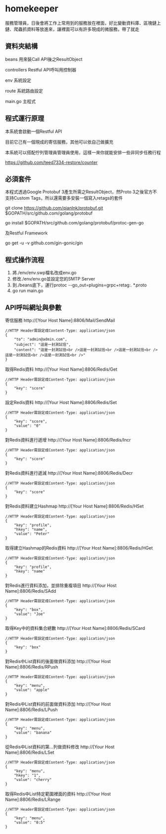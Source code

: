 # homekeeper
服務管理員，日後會將工作上常用到的服務放在裡面，好比變動資料庫、區塊鏈上鏈、爬蟲抓資料等放進來，讓裡面可以有許多現成的微服務，帶了就走

## 資料夾結構
beans 用來裝Call API後之ResultObject

controllers Restful API呼叫用控制器

env 系統設定

route 系統路由設定

main.go 主程式

## 程式運行原理
本系統會啟動一個Restful API

目前它己有一個現成的寄信服務，其他可以依自己做擴充

本系統可以搭配佇列管理員管理員使用，這樣一來你就能安排一些非同步任務行程

https://github.com/teed7334-restore/counter

## 必須套件
本程式透過Google Protobuf 3產生所需之ResultObject，然Proto 3之後官方不支持Custom Tags，所以還需要多安裝一個寫入retags的套件

git clone https://github.com/qianlnk/protobuf.git $GOPATH/src/github.com/golang/protobuf

go install $GOPATH/src/github.com/golang/protobuf/protoc-gen-go

及Restful Framework

go get -u -v github.com/gin-gonic/gin

## 程式操作流程
1. 將./env/env.swp檔名改成env.go
2. 修改./env/env.go並設定您的SMTP Server
3. 到./beans底下，運行protoc --go_out=plugins=grpc+retag:. *.proto
4. go run main.go

## API呼叫網址與參數
寄信服務 http://[Your Host Name]:8806/Mail/SendMail
```
//HTTP Header需設定成Content-Type: application/json
{
    "to": "admin@admin.com",
    "subject": "這是一封測試信",
    "content": "這是一封測試信<br />這是一封測試信<br />這是一封測試信<br />這是一封測試信<br />這是一封測試信<br />"
}
```

取得Redis資料 http://[Your Host Name]:8806/Redis/Get
```
//HTTP Header需設定成Content-Type: application/json
{
    "key": "score"
}
```

設定Redis資料 http://[Your Host Name]:8806/Redis/Set
```
//HTTP Header需設定成Content-Type: application/json
{
    "key": "score",
    "value": "0"
}
```

對Redis資料進行遞增 http://[Your Host Name]:8806/Redis/Incr
```
//HTTP Header需設定成Content-Type: application/json
{
    "key": "score"
}
```

對Redis資料進行遞減 http://[Your Host Name]:8806/Redis/Decr
```
//HTTP Header需設定成Content-Type: application/json
{
    "key": "score"
}
```

對Redis資料建立Hashmap http://[Your Host Name]:8806/Redis/HSet
```
//HTTP Header需設定成Content-Type: application/json
{
    "key": "profile",
    "hkey": "name",
    "value": "Peter"
}
```

取得建立Hashmap的Redis資料 http://[Your Host Name]:8806/Redis/HGet
```
//HTTP Header需設定成Content-Type: application/json
{
    "key": "profile",
    "hkey": "name"
}
```

對Redis進行資料添加，並排除重複項目 http://[Your Host Name]:8806/Redis/SAdd
```
//HTTP Header需設定成Content-Type: application/json
{
    "key": "box",
    "value": "Joe"
}
```

取得Key中的資料集合總數 http://[Your Host Name]:8806/Redis/SCard
```
//HTTP Header需設定成Content-Type: application/json
{
    "key": "box"
}
```

對Redis中List資料的後面做資料添加 http://[Your Host Name]:8806/Redis/RPush
```
//HTTP Header需設定成Content-Type: application/json
{
    "key": "menu",
    "value": "apple"
}
```

對Redis中List資料的前面做資料添加 http://[Your Host Name]:8806/Redis/LPush
```
//HTTP Header需設定成Content-Type: application/json
{
    "key": "menu",
    "value": "banana"
}
```

從Redis中List資料的第...列做資料修改 http://[Your Host Name]:8806/Redis/LSet
```
//HTTP Header需設定成Content-Type: application/json
{
    "key": "menu",
    "hkey": "1",
    "value": "cherry"
}
```

取得Redis中List特定範圍裡面的資料 http://[Your Host Name]:8806/Redis/LRange
```
//HTTP Header需設定成Content-Type: application/json
{
    "key": "menu",
    "value": "0:5"
}
```